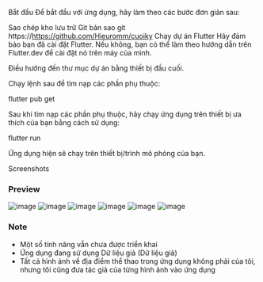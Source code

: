 
Bắt đầu
Để bắt đầu với ứng dụng, hãy làm theo các bước đơn giản sau:

Sao chép kho lưu trữ Git
bản sao git https://https://github.com/Hieuromm/cuoiky
Chạy dự án Flutter
Hãy đảm bảo bạn đã cài đặt Flutter. Nếu không, bạn có thể làm theo hướng dẫn trên Flutter.dev để cài đặt nó trên máy của mình.

Điều hướng đến thư mục dự án bằng thiết bị đầu cuối.

Chạy lệnh sau để tìm nạp các phần phụ thuộc:

flutter pub get

Sau khi tìm nạp các phần phụ thuộc, hãy chạy ứng dụng trên thiết bị ưa thích của bạn bằng cách sử dụng:

flutter run

Ứng dụng hiện sẽ chạy trên thiết bị/trình mô phỏng của bạn.

Screenshots
### Preview
![image](https://github.com/user-attachments/assets/3384067d-b5be-47e2-b50e-0dbc25ba5beb)
![image](https://github.com/user-attachments/assets/f25e2afb-cd77-4a30-a401-79cc529bcabc)
![image](https://github.com/user-attachments/assets/9398d6bb-da2e-4816-ba3e-964bac8ad389)
![image](https://github.com/user-attachments/assets/3d39bce6-40c4-4c66-9e26-8de10386fefe)
![image](https://github.com/user-attachments/assets/10af591f-8504-4535-b528-f21ee18ac7b6)
![image](https://github.com/user-attachments/assets/1ccc8503-fe5b-4b65-a235-1aace16244a3)


### Note
- Một số tính năng vẫn chưa được triển khai
- Ứng dụng đang sử dụng Dữ liệu giả (Dữ liệu giả)
- Tất cả hình ảnh về địa điểm thể thao trong ứng dụng không phải của tôi, nhưng tôi cũng đưa tác giả của từng hình ảnh vào ứng dụng
